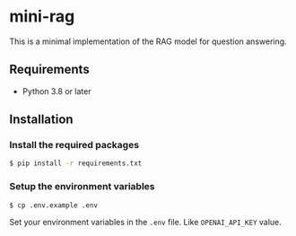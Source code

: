 # mini-rag

This is a minimal implementation of the RAG model for question answering.

## Requirements

- Python 3.8 or later

## Installation

### Install the required packages

```bash
$ pip install -r requirements.txt
```

### Setup the environment variables

```bash
$ cp .env.example .env
```

Set your environment variables in the `.env` file. Like `OPENAI_API_KEY` value.
